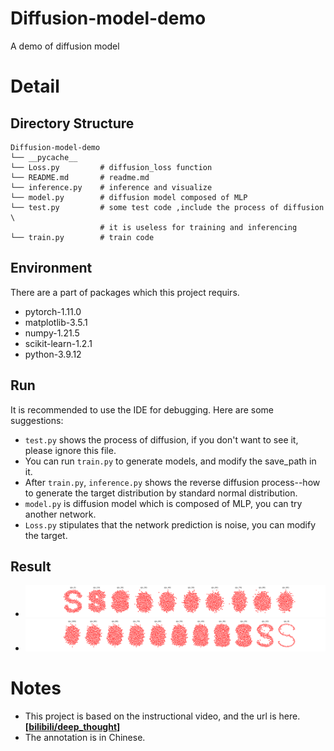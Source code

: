 # Diffusion-model-demo
A demo of diffusion model

# Detail
## Directory Structure
```
Diffusion-model-demo
└── __pycache__
└── Loss.py         # diffusion_loss function
└── README.md       # readme.md
└── inference.py    # inference and visualize
└── model.py        # diffusion model composed of MLP
└── test.py         # some test code ,include the process of diffusion \ 
                    # it is useless for training and inferencing
└── train.py        # train code
```
## Environment
There are a part of packages which this project requirs.
- pytorch-1.11.0
- matplotlib-3.5.1
- numpy-1.21.5
- scikit-learn-1.2.1
- python-3.9.12
## Run
It is recommended to use the IDE for debugging. Here are some suggestions:
- `test.py` shows the process of diffusion, if you don't want to see it, please ignore this file.
- You can run `train.py` to generate models, and modify the save_path in it.
- After `train.py`, `inference.py` shows the reverse diffusion process--how to generate the target distribution by standard normal distribution.
- `model.py` is diffusion model which is composed of MLP, you can try another network.
- `Loss.py` stipulates that the network prediction is noise, you can modify the target.
## Result
- ![diffusion process](https://raw.githubusercontent.com/Zhoujp-Runner/Diffusion-model-demo/main/result/diffusion_process.png?token=GHSAT0AAAAAAB6GXOANEPUEXFFMCNPGROKCY66JOBQ)
- ![inference process](https://raw.githubusercontent.com/Zhoujp-Runner/Diffusion-model-demo/main/result/inference.png?token=GHSAT0AAAAAAB6GXOAMBISAU27JK55O7XJ4Y66JORQ)
# Notes
- This project is based on the instructional video, and the url is here.**[[bilibili/deep_thought](https://www.bilibili.com/video/BV1b541197HX/?spm_id_from=333.1007.top_right_bar_window_custom_collection.content.click&vd_source=e3780c93bbfab1295672c1a3f1be54d5)]**
- The annotation is in Chinese.
